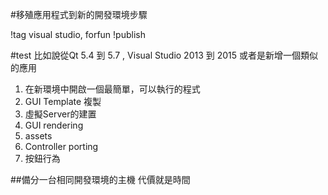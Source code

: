 #移殖應用程式到新的開發環境步驟

!tag visual studio, forfun
!publish   

#test
比如說從Qt 5.4 到 5.7 , Visual Studio 2013 到 2015 或者是新增一個類似的應用

1. 在新環境中開啟一個最簡單，可以執行的程式
2. GUI Template 複製
3. 虛擬Server的建置
4. GUI rendering
5. assets 
6. Controller porting
7. 按鈕行為

##備分一台相同開發環境的主機
代價就是時間